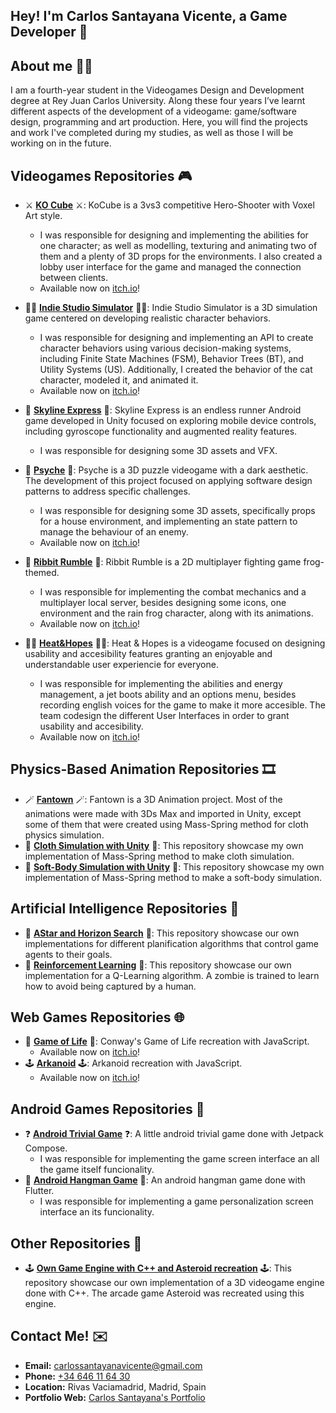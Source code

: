 ## Hey! I'm Carlos Santayana Vicente, a Game Developer 👋

## About me 🧑‍💻
I am a fourth-year student in the Videogames Design and Development degree at Rey Juan Carlos University.
Along these four years I’ve learnt different aspects of the development of a videogame: game/software design, programming and art production.
Here, you will find the projects and work I've completed during my studies, as well as those I will be working on in the future.

## Videogames Repositories 🎮
- ⚔️ **[KO Cube](https://github.com/FlatWall-Games/KO-Cube)** ⚔️: KoCube is a 3vs3 competitive Hero-Shooter with Voxel Art style.
  - I was responsible for designing and implementing the abilities for one character; as well as modelling, texturing and animating two of them and a plenty of 3D props for the environments. I also created a lobby user interface for the game and managed the connection between clients.
  - Available now on [itch.io](https://flatwall-games.itch.io/kocube)!

- 🧑‍💻 **[Indie Studio Simulator](https://github.com/Mdoc14/PracticaComportamientos)** 🧑‍💻: Indie Studio Simulator is a 3D simulation game centered on developing realistic character behaviors.
  - I was responsible for designing and implementing an API to create character behaviors using various decision-making systems, including Finite State Machines (FSM), Behavior Trees (BT), and Utility Systems (US). Additionally, I created the behavior of the cat character, modeled it, and animated it.
  - Available now on [itch.io](https://flatwall-games.itch.io/indie-studio-simulator)!

- 🚂 **[Skyline Express](https://github.com/Sebastian02L/UnityAndroidGame)** 🚂: Skyline Express is an endless runner Android game developed in Unity focused on exploring mobile device controls, including gyroscope functionality and augmented reality features.
  - I was responsible for designing some 3D assets and VFX.

- 🔦 **[Psyche](https://github.com/Mdoc14/Psyche)** 🔦: Psyche is a 3D puzzle videogame with a dark aesthetic. The development of this project focused on applying software design patterns to address specific challenges.
  - I was responsible for designing some 3D assets, specifically props for a house environment, and implementing an state pattern to manage the behaviour of an enemy.
  - Available now on [itch.io](https://sebas-cvz.itch.io/psyche)!

- 🐸 **[Ribbit Rumble](https://github.com/carlossantayana/JeR_RibbitRumble)** 🐸: Ribbit Rumble is a 2D multiplayer fighting game frog-themed.
  - I was responsible for implementing the combat mechanics and a multiplayer local server, besides designing some icons, one environment and the rain frog character, along with its animations.
  - Available now on [itch.io](https://brillbucketgames.itch.io/ribbit-rumble)!

- 🧑‍🚀 **[Heat&Hopes](https://github.com/Sebastian02L/Heat-Hopes)** 🧑‍🚀: Heat & Hopes is a videogame focused on designing usability and accesibility features granting an enjoyable and understandable user experiencie for everyone.
  - I was responsible for implementing the abilities and energy management, a jet boots ability and an options menu, besides recording english voices for the game to make it more accesible. The team codesign the different User Interfaces in order to grant usability and accesibility.
  - Available now on [itch.io](https://sebas-cvz.itch.io/heat-hopes)!

## Physics-Based Animation Repositories 🎞️
- 🪄 **[Fantown](https://github.com/carlossantayana/Fantown_CarlosSantayanaVicente)** 🪄: Fantown is a 3D Animation project. Most of the animations were made with 3Ds Max and imported in Unity, except some of them that were created using Mass-Spring method for cloth physics simulation.
- 🚩 **[Cloth Simulation with Unity](https://github.com/carlossantayana/Cloth-Simulation-with-Unity)** 🚩: This repository showcase my own implementation of Mass-Spring method to make cloth simulation.
- 🫠 **[Soft-Body Simulation with Unity](https://github.com/carlossantayana/SoftBodies-Simulation-with-Unity)** 🫠: This repository showcase my own implementation of Mass-Spring method to make a soft-body simulation.

## Artificial Intelligence Repositories 🤖
- 🏁 **[AStar and Horizon Search](https://github.com/carlossantayana/AStar_HorizonSearch_VideogamesAI)** 🏁: This repository showcase our own implementations for different planification algorithms that control game agents to their goals.
- 🧠 **[Reinforcement Learning](https://github.com/Sebastian02L/ReinforcementLearning_VideogamesAI)** 🧠: This repository showcase our own implementation for a Q-Learning algorithm. A zombie is trained to learn how to avoid being captured by a human.

## Web Games Repositories 🌐
- 🧬 **[Game of Life](https://github.com/Sebastian02L/GameOfLife)** 🧬: Conway's Game of Life recreation with JavaScript.
  - Available now on [itch.io](https://sebas-cvz.itch.io/juego-de-la-vida)!
- 🕹️ **[Arkanoid](https://github.com/Sebastian02L/Arkanoid)** 🕹️: Arkanoid recreation with JavaScript.
  - Available now on [itch.io](https://sebas-cvz.itch.io/arkanoid-retro)!

## Android Games Repositories 📱
- ❓ **[Android Trivial Game](https://github.com/Sebastian02L/AndroidTrivialGame)** ❓: A little android trivial game done with Jetpack Compose.
  - I was responsible for implementing the game screen interface an all the game itself funcionality.
- 💭 **[Android Hangman Game](https://github.com/Sebastian02L/AndroidHangmanGame)** 💭: An android hangman game done with Flutter.
  - I was responsible for implementing a game personalization screen interface an its funcionality.

## Other Repositories 🤩
- 🕹️ **[Own Game Engine with C++ and Asteroid recreation](https://github.com/carlossantayana/OwnGameEngineCplusplus_Asteroid)** 🕹️: This repository showcase our own implementation of a 3D videogame engine done with C++. The arcade game Asteroid was recreated using this engine.

## Contact Me! ✉️
- **Email:** carlossantayanavicente@gmail.com
- **Phone:** [+34 646 11 64 30](tel:+34646116430)
- **Location:** Rivas Vaciamadrid, Madrid, Spain
- **Portfolio Web:** [Carlos Santayana's Portfolio](https://carlossantayana.github.io)

<!--
**carlossantayana/carlossantayana** is a ✨ _special_ ✨ repository because its `README.md` (this file) appears on your GitHub profile.

Here are some ideas to get you started:

- 🔭 I’m currently working on ...
- 🌱 I’m currently learning ...
- 👯 I’m looking to collaborate on ...
- 🤔 I’m looking for help with ...
- 💬 Ask me about ...
- 📫 How to reach me: ...
- 😄 Pronouns: ...
- ⚡ Fun fact: ...
-->
